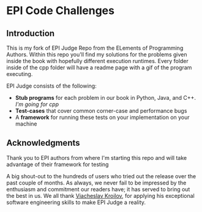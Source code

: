 # EPI Code Challenges

## Introduction

This is my fork of EPI Judge Repo from the ELements of Programming Authors.
Within this repo you'll find my solutions for the problems given inside the book with hopefully different execution runtimes.
Every folder inside of the cpp folder will have a readme page with a gif of the program executing.

EPI Judge consists of the following:

- **Stub programs** for each problem in our book in Python, Java, and C++. *I'm going for cpp*
- **Test-cases** that cover common corner-case and performance bugs
- A **framework** for running these tests on your implementation on your machine


## Acknowledgments

Thank you to EPI authors from where I'm starting this repo and will take advantage of their framework for testing 

A big shout-out to the hundreds of users who tried out the release over the past couple of months. As always, we never fail to be impressed by the enthusiasm and commitment our readers have; it has served to bring out the best in us.
We all thank [Viacheslav Kroilov](https://github.com/metopa), for applying his exceptional software engineering skills to make EPI Judge a reality.
